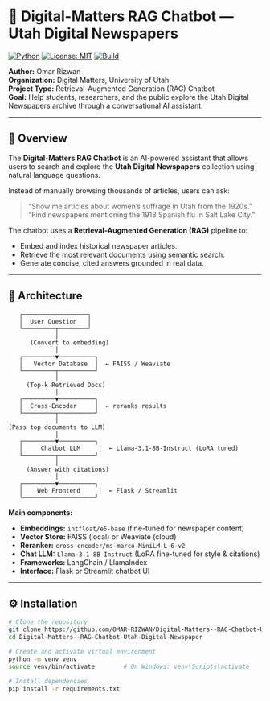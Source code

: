 # 📰 Digital-Matters RAG Chatbot — Utah Digital Newspapers

[![Python](https://img.shields.io/badge/Python-3.10%2B-blue.svg)](https://www.python.org/)
[![License: MIT](https://img.shields.io/badge/License-MIT-green.svg)](LICENSE)
[![Build](https://img.shields.io/badge/Build-Passing-brightgreen)](#)

**Author:** Omar Rizwan  
**Organization:** Digital Matters, University of Utah  
**Project Type:** Retrieval-Augmented Generation (RAG) Chatbot  
**Goal:** Help students, researchers, and the public explore the Utah Digital Newspapers archive through a conversational AI assistant.

---

## 📖 Overview

The **Digital-Matters RAG Chatbot** is an AI-powered assistant that allows users to search and explore the **Utah Digital Newspapers** collection using natural language questions.

Instead of manually browsing thousands of articles, users can ask:

> “Show me articles about women’s suffrage in Utah from the 1920s.”  
> “Find newspapers mentioning the 1918 Spanish flu in Salt Lake City.”

The chatbot uses a **Retrieval-Augmented Generation (RAG)** pipeline to:
- Embed and index historical newspaper articles.
- Retrieve the most relevant documents using semantic search.
- Generate concise, cited answers grounded in real data.

---

## 🧠 Architecture

       ┌──────────────────┐
       │  User Question   │
       └─────────┬────────┘
                 │
          (Convert to embedding)
                 │
       ┌─────────▼──────────┐
       │   Vector Database  │  ← FAISS / Weaviate
       └─────────┬──────────┘
                 │
         (Top-k Retrieved Docs)
                 │
       ┌─────────▼──────────┐
       │  Cross-Encoder     │  ← reranks results
       └─────────┬──────────┘
                 │
    (Pass top documents to LLM)
                 │
       ┌─────────▼──────────┐
       │     Chatbot LLM     │  ← Llama-3.1-8B-Instruct (LoRA tuned)
       └─────────┬──────────┘
                 │
         (Answer with citations)
                 │
       ┌─────────▼──────────┐
       │    Web Frontend     │  ← Flask / Streamlit
       └────────────────────┘

**Main components:**
- **Embeddings:** `intfloat/e5-base` (fine-tuned for newspaper content)
- **Vector Store:** FAISS (local) or Weaviate (cloud)
- **Reranker:** `cross-encoder/ms-marco-MiniLM-L-6-v2`
- **Chat LLM:** `Llama-3.1-8B-Instruct` (LoRA fine-tuned for style & citations)
- **Frameworks:** LangChain / LlamaIndex
- **Interface:** Flask or Streamlit chatbot UI

---

## ⚙️ Installation

```bash
# Clone the repository
git clone https://github.com/OMAR-RIZWAN/Digital-Matters--RAG-Chatbot-Utah-Digital-Newspaper.git
cd Digital-Matters--RAG-Chatbot-Utah-Digital-Newspaper

# Create and activate virtual environment
python -m venv venv
source venv/bin/activate        # On Windows: venv\Scripts\activate

# Install dependencies
pip install -r requirements.txt
